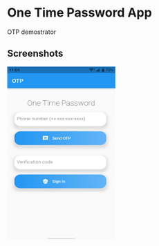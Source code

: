 # One Time Password App

OTP demostrator

## Screenshots

<img align="center" height="400px" width="250px" src="https://github.com/ZaryabAlam/OTP/blob/master/screenshots/ss1.png" />
